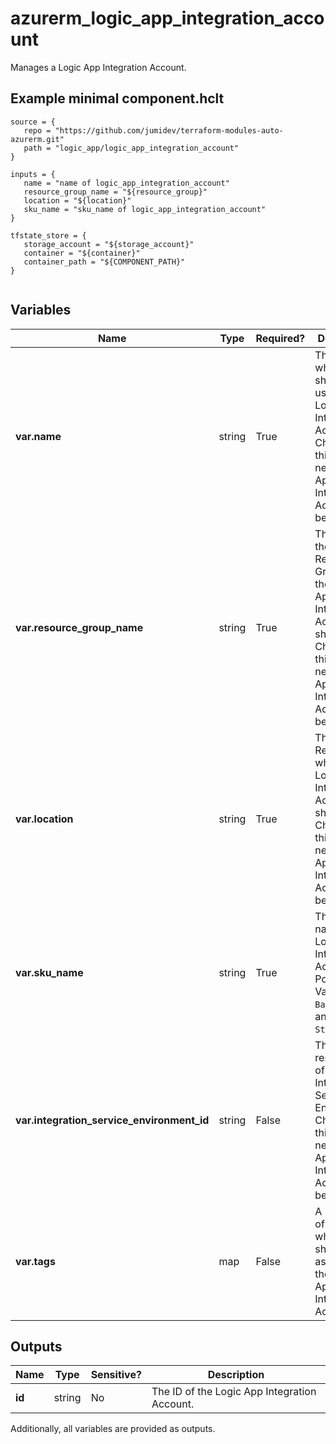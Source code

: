 # azurerm_logic_app_integration_account

Manages a Logic App Integration Account.

## Example minimal component.hclt

```hcl
source = {
   repo = "https://github.com/jumidev/terraform-modules-auto-azurerm.git" 
   path = "logic_app/logic_app_integration_account" 
}

inputs = {
   name = "name of logic_app_integration_account" 
   resource_group_name = "${resource_group}" 
   location = "${location}" 
   sku_name = "sku_name of logic_app_integration_account" 
}

tfstate_store = {
   storage_account = "${storage_account}" 
   container = "${container}" 
   container_path = "${COMPONENT_PATH}" 
}


```

## Variables

| Name | Type | Required? |  Description |
| ---- | ---- | --------- |  ----------- |
| **var.name** | string | True | The name which should be used for this Logic App Integration Account. Changing this forces a new Logic App Integration Account to be created. | 
| **var.resource_group_name** | string | True | The name of the Resource Group where the Logic App Integration Account should exist. Changing this forces a new Logic App Integration Account to be created. | 
| **var.location** | string | True | The Azure Region where the Logic App Integration Account should exist. Changing this forces a new Logic App Integration Account to be created. | 
| **var.sku_name** | string | True | The SKU name of the Logic App Integration Account. Possible Values are `Basic`, `Free` and `Standard`. | 
| **var.integration_service_environment_id** | string | False | The resource ID of the Integration Service Environment. Changing this forces a new Logic App Integration Account to be created. | 
| **var.tags** | map | False | A mapping of tags which should be assigned to the Logic App Integration Account. | 



## Outputs

| Name | Type | Sensitive? | Description |
| ---- | ---- | --------- | --------- |
| **id** | string | No  | The ID of the Logic App Integration Account. | 

Additionally, all variables are provided as outputs.
